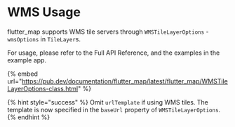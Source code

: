 # WMS Usage

flutter\_map supports WMS tile servers through `WMSTileLayerOptions` - `wmsOptions` in `TileLayer`s.

For usage, please refer to the Full API Reference, and the examples in the example app.

{% embed url="https://pub.dev/documentation/flutter_map/latest/flutter_map/WMSTileLayerOptions-class.html" %}

{% hint style="success" %}
Omit `urlTemplate` if using WMS tiles. The template is now specified in the `baseUrl` property of `WMSTileLayerOptions`.
{% endhint %}
